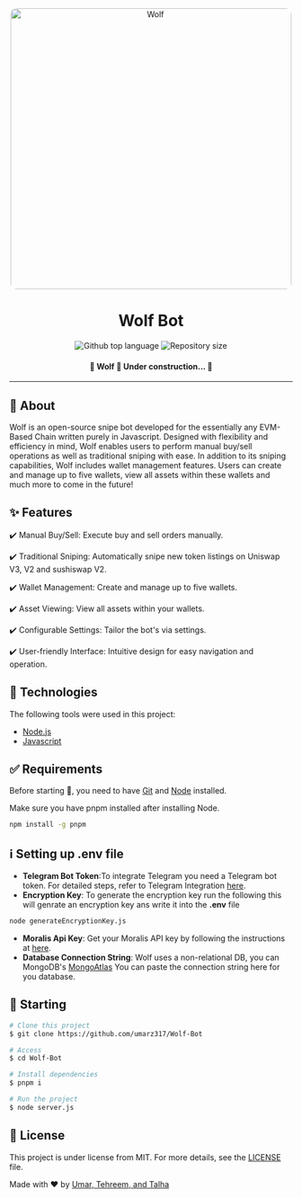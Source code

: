 <div align="center" id="top"> 
    <img style="border-radius:10px;width:500px" src="https://cdn.shopify.com/s/files/1/0330/4443/0983/files/wolf-bot-banner.jpg?v=1717093239" alt="Wolf" />
</div>

<h1 align="center">Wolf Bot</h1>

<p align="center">
  <img alt="Github top language" src="https://img.shields.io/github/languages/top/umarz317/wolf-bot?color=56BEB8">
  <img alt="Repository size" src="https://img.shields.io/github/repo-size/umarz317/wolf-bot?color=56BEB8">
</p>

<h4 align="center"> 
	🚧  Wolf 🐺 Under construction...  🚧
</h4> 

<hr>

<!-- <p align="center">
  <a href="#dart-about">About</a> &#xa0; | &#xa0; 
  <a href="#sparkles-features">Features</a> &#xa0; | &#xa0;
  <a href="#rocket-technologies">Technologies</a> &#xa0; | &#xa0;
  <a href="#white_check_mark-requirements">Requirements</a> &#xa0; | &#xa0;
  <a href="#checkered_flag-starting">Starting</a> &#xa0; | &#xa0;
  <a href="#memo-license">License</a> &#xa0; | &#xa0;
  <a href="https://github.com/umarz317" target="_blank">Authors</a>
</p> -->


## :dart: About ##

Wolf is an open-source snipe bot developed for the essentially any EVM-Based Chain written purely in Javascript. Designed with flexibility and efficiency in mind, Wolf enables users to perform manual buy/sell operations as well as traditional sniping with ease. In addition to its sniping capabilities, Wolf includes wallet management features. Users can create and manage up to five wallets, view all assets within these wallets and much more to come in the future!

## :sparkles: Features ##

:heavy_check_mark: Manual Buy/Sell: Execute buy and sell orders manually.

:heavy_check_mark: Traditional Sniping: Automatically snipe new token listings on Uniswap V3, V2 and sushiswap V2.

:heavy_check_mark: Wallet Management: Create and manage up to five wallets.

:heavy_check_mark: Asset Viewing: View all assets within your wallets.

:heavy_check_mark: Configurable Settings: Tailor the bot's via settings.

:heavy_check_mark: User-friendly Interface: Intuitive design for easy navigation and operation.
## :rocket: Technologies ##

The following tools were used in this project:

- [Node.js](https://nodejs.org/en/)
- [Javascript](https://www.typescriptlang.org/)

## :white_check_mark: Requirements ##

Before starting :checkered_flag:, you need to have [Git](https://git-scm.com) and [Node](https://nodejs.org/en/) installed.

Make sure you have pnpm installed after installing Node.

```bash
npm install -g pnpm
```
## :information_source: Setting up .env file ##

- **Telegram Bot Token**:To integrate Telegram you need a Telegram bot token. For detailed steps, refer to Telegram Integration [here](https://help.zoho.com/portal/en/kb/desk/support-channels/instant-messaging/telegram/articles/telegram-integration-with-zoho-desk).
- **Encryption Key**: To generate the encryption key run the following this will genrate an encryption key ans write it into the **.env** file
```bash
node generateEncryptionKey.js
```
   
- **Moralis Api Key**: Get your Moralis API key by following the instructions at [here](https://docs.moralis.io/2.0/web3-data-api/evm/get-your-api-key).
- **Database Connection String**: Wolf uses a non-relational DB, you can MongoDB's [MongoAtlas](https://www.mongodb.com/cloud/atlas/register?utm_content=rlsapostreg&utm_source=google&utm_campaign=search_gs_pl_evergreen_atlas_general_retarget-brand-postreg_gic-null_emea-all_ps-all_desktop_eng_lead&utm_term=&utm_medium=cpc_paid_search&utm_ad=&utm_ad_campaign_id=14412646473&adgroup=131761130372&cq_cmp=14412646473&gad_source=1&gclid=CjwKCAjwx-CyBhAqEiwAeOcTdV9ihcwZay72nBrx-SS9t63mTfI4pv0SKGVkr81GtigNdHz3CO4qchoC154QAvD_BwE)
You can paste the connection string here for you database.




## :checkered_flag: Starting ##

```bash
# Clone this project
$ git clone https://github.com/umarz317/Wolf-Bot

# Access
$ cd Wolf-Bot

# Install dependencies
$ pnpm i

# Run the project
$ node server.js

```

## :memo: License ##

This project is under license from MIT. For more details, see the [LICENSE](LICENSE.md) file.


Made with :heart: by <a href="https://github.com/umarz317" target="_blank">Umar, </a><a href="https://github.com/TahreeemNaeem" target="_blank">Tehreem, </a><a href="https://github.com/talhapro" target="_blank">and Talha</a>

&#xa0;

